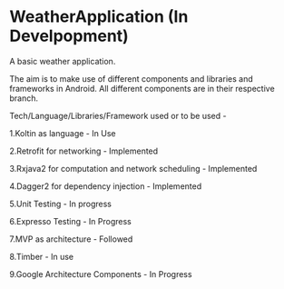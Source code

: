 # WeatherApplication (In Develpopment)
A basic weather application.

The aim is to make use of different components and libraries and frameworks in Android.
All different components are in their respective branch.

Tech/Language/Libraries/Framework used or to be used - 

1.Koltin as language -  In Use

2.Retrofit for networking - Implemented

3.Rxjava2 for computation and network scheduling - Implemented

4.Dagger2 for dependency injection - Implemented

5.Unit Testing - In progress

6.Expresso Testing - In Progress

7.MVP as architecture - Followed

8.Timber - In use

9.Google Architecture Components - In Progress
